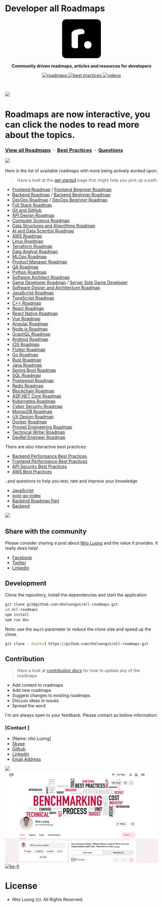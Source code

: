# Developer all Roadmaps

<p align="center">
  <img src="public/images/brand.png" height="128">
  <p align="center"><b>Community driven roadmaps, articles and resources for developers</b><p>
  <p align="center">
    <a href="https://github.com/nholuongut/all-roadmaps">
    	<img src="https://img.shields.io/badge/%E2%9C%A8-Roadmaps%20-0a0a0a.svg?style=flat&colorA=0a0a0a" alt="roadmaps" />
    </a>
    <a href="https://github.com/nholuongut/all-roadmaps/blob/main/public/best-practices/aws.png">
    	<img src="https://img.shields.io/badge/%E2%9C%A8-Best%20Practices-0a0a0a.svg?style=flat&colorA=0a0a0a" alt="best practices" />
    </a>
    <a href="https://www.linkedin.com/in/nholuong/">
    	<img src="https://img.shields.io/badge/%E2%9C%A8-Questions-0a0a0a.svg?style=flat&colorA=0a0a0a" alt="videos" />
    </a>
  </p>
</p>

<br>

![](https://i.imgur.com/waxVImv.png)

# Roadmaps are now interactive, you can click the nodes to read more about the topics.

### [View all Roadmaps](https://github.com/nholuongut/all-roadmaps) &nbsp;&middot;&nbsp; [Best Practices](https://github.com/nholuongut/all-roadmaps/blob/main/public/best-practices/) &nbsp;&middot;&nbsp; [Questions](https://www.linkedin.com/in/nholuong/)

![](https://i.imgur.com/waxVImv.png)

Here is the list of available roadmaps with more being actively worked upon.

> Have a look at the [get started](https://github.com/nholuongut/all-roadmaps) page that might help you pick up a path.

- [Frontend Roadmap](public/og-images/roadmaps/frontend.png) / [Frontend Beginner Roadmap](public/og-images/roadmaps/frontend.png)
- [Backend Roadmap](public/roadmaps/backend.png) / [Backend Beginner Roadmap](public/roadmaps/backend.png)
- [DevOps Roadmap](public/roadmaps/devops.png) / [DevOps Beginner Roadmap](public/roadmaps/devops.png)
- [Full Stack Roadmap](public/roadmaps/full-stack.png)
- [Git and GitHub](public/roadmaps/git-github.png)
- [API Design Roadmap](public/roadmaps/api-design.png)
- [Computer Science Roadmap](public/roadmaps/computer-science.png)
- [Data Structures and Algorithms Roadmap](public/og-images/roadmaps/datastructures-and-algorithms.png)
- [AI and Data Scientist Roadmap](public/og-images/roadmaps/ai-data-scientist.png)
- [AWS Roadmap](public/og-images/roadmaps/aws.png)
- [Linux Roadmap](public/og-images/roadmaps/linux.png)
- [Terraform Roadmap](public/og-images/roadmaps/terraform.png)
- [Data Analyst Roadmap](public/og-images/roadmaps/data-analyst.png)
- [MLOps Roadmap](public/og-images/roadmaps/mlops.png)
- [Product Manager Roadmap](public/roadmaps/product-manager.png)
- [QA Roadmap](public/roadmaps/qa.png)
- [Python Roadmap](public/roadmaps/python.png)
- [Software Architect Roadmap](public/roadmaps/software-architect.png)
- [Game Developer Roadmap](public/roadmaps/game-developer.png) / [Server Side Game Developer](public/og-images/roadmaps/server-side-game-developer.png)
- [Software Design and Architecture Roadmap](public/og-images/roadmaps/software-design-architecture.png)
- [JavaScript Roadmap](public/roadmaps/javascript.png)
- [TypeScript Roadmap](public/roadmaps/typescript.png)
- [C++ Roadmap](public/roadmaps/cpp.png)
- [React Roadmap](public/roadmaps/react.png)
- [React Native Roadmap](public/og-images/roadmaps/react-native.png)
- [Vue Roadmap](public/roadmaps/vue.png)
- [Angular Roadmap](public/roadmaps/angular.png)
- [Node.js Roadmap](public/roadmaps/nodejs.png)
- [GraphQL Roadmap](public/roadmaps/graphql.png)
- [Android Roadmap](public/roadmaps/android.png)
- [iOS Roadmap](public/roadmaps/ios.png)
- [Flutter Roadmap](public/roadmaps/flutter.png)
- [Go Roadmap](public/roadmaps//golang.png)
- [Rust Roadmap](public/roadmaps/rust.png)
- [Java Roadmap](public/roadmaps/java.png)
- [Spring Boot Roadmap](public/og-images/roadmaps/spring-boot.png)
- [SQL Roadmap](public/roadmaps//sql.png)
- [Postgresql Roadmap](public/pdfs/roadmaps/postgresql-dba.pdf)
- [Redis Roadmap](public/roadmaps/redis.png)
- [Blockchain Roadmap](public/roadmaps/blockchain.png)
- [ASP.NET Core Roadmap](public/roadmaps/aspnet-core.png)
- [Kubernetes Roadmap](public/roadmaps/kubernetes.png)
- [Cyber Security Roadmap](public/roadmaps/cyber-security.png)
- [MongoDB Roadmap](public/roadmaps/mongodb.png)
- [UX Design Roadmap](public/roadmaps/ux-design.png)
- [Docker Roadmap](public/roadmaps/docker.png)
- [Prompt Engineering Roadmap](public/pdfs/roadmaps/prompt-engineering.pdf)
- [Technical Writer Roadmap](public/roadmaps/technical-writer.png)
- [DevRel Engineer Roadmap](public/roadmaps/devrel.png)

There are also interactive best practices:

- [Backend Performance Best Practices](public/best-practices/backend-performance.png)
- [Frontend Performance Best Practices](public/best-practices/frontend-performance.png)
- [API Security Best Practices](public/best-practices/api-security.png)
- [AWS Best Practices](public/best-practices/aws.png)

..and questions to help you test, rate and improve your knowledge

- [JavaScript](public/guides/backend-languages/javascript-interest.png)
- [pypl-go-index](public/guides/backend-languages/pypl-go-index.png)
- [Backend Roadmap Part](public/guides/backend-languages/backend-roadmap-part.png)
- [Backend ](public/guides/backend-languages/back-vs-front.png)

![](https://i.imgur.com/waxVImv.png)

## Share with the community

Please consider sharing a post about [Nho Luong](https://www.linkedin.com/in/nholuong/) and the value it provides. It really does help!

- [Facebook](https://www.facebook.com/)
- [Twitter](https://x.com/home?lang=en)
- [Linkedin](https://www.linkedin.com/feed/)

## Development

Clone the repository, install the dependencies and start the application

```bash
git clone git@github.com:nholuongut/all-roadmaps.git
cd all-roadmaps
npm install
npm run dev
```

Note: use the `depth` parameter to reduce the clone size and speed up the clone.

```sh
git clone --depth=1 https://github.com/nholuongut/all-roadmaps.git
```

## Contribution

> Have a look at [contribution docs](./contributing.md) for how to update any of the roadmaps

- Add content to roadmaps
- Add new roadmaps
- Suggest changes to existing roadmaps
- Discuss ideas in issues
- Spread the word

I'm are always open to your feedback.  Please contact as bellow information:
### [Contact ]
* [Name: nho Luong]
* [Skype](luongutnho_skype)
* [Github](https://github.com/nholuongut/)
* [Linkedin](https://www.linkedin.com/in/nholuong/)
* [Email Address](luongutnho@hotmail.com)

![](https://i.imgur.com/waxVImv.png)
![](bitfield.png)
[![ko-fi](https://ko-fi.com/img/githubbutton_sm.svg)](https://ko-fi.com/nholuong)

# License
* Nho Luong (c). All Rights Reserved.
